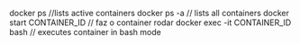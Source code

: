 docker ps //lists active containers
docker ps -a // lists all containers
docker start CONTAINER_ID // faz o container rodar
docker exec -it CONTAINER_ID bash // executes container in bash mode
